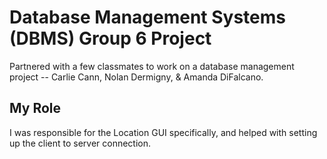 # Database Management Systems (DBMS) Group 6 Project
Partnered with a few classmates to work on a database management project -- Carlie Cann, Nolan Dermigny, & Amanda DiFalcano. 

## My Role
I was responsible for the Location GUI specifically, and helped with setting up the client to server connection.
